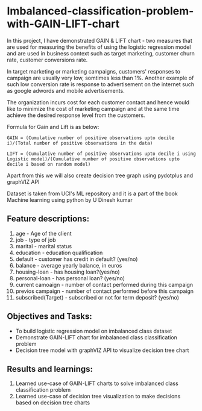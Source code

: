 # Imbalanced-classification-problem-with-GAIN-LIFT-chart

In this project, I have demonstrated GAIN & LIFT chart - two measures that are used for measuring the benefits of using the logistic regression model and are used in business context such as target marketing, customer churn rate, customer conversions rate.

In target marketing or marketing campaigns, customers' responses to campaign are usually very low, somtimes less than 1%. Another example of such low conversion rate is response to advertisement on the internet such as google adwords and mobile advertisements.

The organization incurs cost for each customer contact and hence would like to minimize the cost of marketing campaign and at the same time achieve the desired response level from the customers.

Formula for Gain and Lift is as below:

`GAIN = (Cumulative number of positive observations upto decile i)/(Total number of positive observations in the data)`

`LIFT = (Cumulative number of positive observations upto decile i using Logistic model)/(Cumulative number of positive observations upto decile i based on random model)`

Apart from this we will also create decision tree graph using pydotplus and graphVIZ API

Dataset is taken from UCI's ML repository and it is a part of the book Machine learning using python by U Dinesh kumar

## Feature descriptions:

1) age - Age of the client
2) job - type of job
3) marital - marital status
4) education - education qualification
5) default - customer has credit in default? (yes/no)
6) balance - average yearly balance, in euros
7) housing-loan - has housing loan?(yes/no)
8) personal-loan - has personal loan? (yes/no)
9) current camoaign - number of contact performed during this campaign
10) previos campaign - number of contact performed before this campaign
11) subscribed(Target) - subscribed or not for term deposit? (yes/no)

##  Objectives and Tasks:

- To build logistic regression model on imbalanced class dataset
- Demonstrate GAIN-LIFT chart for imbalanced class classification problem
- Decision tree model with graphVIZ API to visualize decision tree chart

## Results and learnings:

1) Learned use-case of GAIN-LIFT charts to solve imbalanced class classification problem
2) Learned use-case of decision tree visualization to make decisions based on decision tree charts
